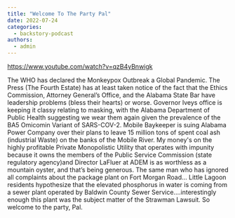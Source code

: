 ```yaml
---
title: "Welcome To The Party Pal"
date: 2022-07-24
categories: 
  - backstory-podcast
authors: 
  - admin
---
```


https://www.youtube.com/watch?v=qzB4yBnwigk

The WHO has declared the Monkeypox Outbreak a Global Pandemic. The Press (The Fourth Estate) has at least taken notice of the fact that the Ethics Commission, Attorney General’s Office, and the Alabama State Bar have leadership problems (bless their hearts) or worse. Governor Iveys office is keeping it classy relating to masking, with the Alabama Department of Public Health suggesting we wear them again given the prevalence of the BA5 Omicomin Variant of SARS-COV-2. Mobile Baykeeper is suing Alabama Power Company over their plans to leave 15 million tons of spent coal ash (industrial Waste) on the banks of the Mobile River. My money's on the highly profitable Private Monopolistic Utility that operates with impunity because it owns the members of the Public Service Commission (state regulatory agency)and Director LaFluer at ADEM is as worthless as a mountain oyster, and that’s being generous. The same man who has ignored all complaints about the package plant on Fort Morgan Road… Little Lagoon residents hypothesize that the elevated phosphorus in water is coming from a sewer plant operated by Baldwin County Sewer Service….interestingly enough this plant was the subject matter of the Strawman Lawsuit. So welcome to the party, Pal.
